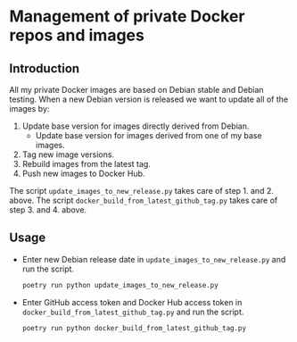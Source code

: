 Management of private Docker repos and images
=============================================

Introduction
------------

All my private Docker images are based on Debian stable and Debian testing.
When a new Debian version is released we want to update all of the images by:

1. Update base version for images directly derived from Debian.
    * Update base version for images derived from one of my base images.
2. Tag new image versions.
3. Rebuild images from the latest tag.
4. Push new images to Docker Hub.

The script `update_images_to_new_release.py` takes care of step 1. and 2. above.
The script `docker_build_from_latest_github_tag.py` takes care of step 3. and 4.
above.

Usage
-----

* Enter new Debian release date in `update_images_to_new_release.py` and run the
  script.

    ```sh
    poetry run python update_images_to_new_release.py
    ```

* Enter GitHub access token and Docker Hub access token in
  `docker_build_from_latest_github_tag.py` and run the script.

    ```sh
    poetry run python docker_build_from_latest_github_tag.py
    ```
